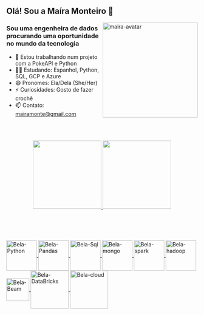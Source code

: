 ## Olá! Sou a Maíra Monteiro 👋
<img align="right" alt="maira-avatar" height="250" width="250" src="https://share-cdn.picrew.me/shareImg/org/202112/94097_WeR0aax4.png">

### Sou uma engenheira de dados procurando uma oportunidade no mundo da tecnologia

- 🔭 Estou trabalhando num projeto com a PokeAPI e Python
- 👩‍💻 Estudando: Espanhol, Python, SQL, GCP e Azure
- 😄 Pronomes: Ela/Dela (She/Her)
- ⚡ Curiosidades: Gosto de fazer crochê
- 📫 Contato: mairamonte@gmail.com

<br><br>
      
<div align="center">
  <a href="https://github.com/MairaMonteiro">
  <img height="180em" src="https://github-readme-stats.vercel.app/api?username=MairaMonteiro&show_icons=true&theme=tokyonight&include_all_commits=true&count_private=true"/>
  <img height="180em" src="https://github-readme-stats.vercel.app/api/top-langs/?username=MairaMonteiro&layout=compact&langs_count=7&theme=tokyonight"/>
</div>
<br>
<br>
  
##  
<div style="display: inline_block"><br>
 <img align="center" alt="Bela-Python" height="80" width="80" src="https://cdn.jsdelivr.net/gh/devicons/devicon/icons/python/python-original-wordmark.svg" />
 <img align="center" alt="Bela-Pandas" height="80" width="80" src="https://cdn.jsdelivr.net/gh/devicons/devicon/icons/pandas/pandas-original-wordmark.svg" />
 <img align="center" alt="Bela-Sql" height="80" width="80" src="https://cdn.jsdelivr.net/gh/devicons/devicon/icons/mysql/mysql-original-wordmark.svg" />
 <img align="center" alt="Bela-mongo" height="80" width="80" src="https://cdn.jsdelivr.net/gh/devicons/devicon/icons/mongodb/mongodb-original-wordmark.svg" />
 <img align="center" alt="Bela-spark" height="80" width="80" src="https://www.vectorlogo.zone/logos/apache_spark/apache_spark-ar21.svg" />
 <img align="center" alt="Bela-hadoop" height="80" width="80" src="https://www.vectorlogo.zone/logos/apache_hadoop/apache_hadoop-icon.svg" />
 <img align="center" alt="Bela-Beam" height="60" width="60" src="https://www.vectorlogo.zone/logos/apache_beam/apache_beam-icon.svg" />
 <img align="center" alt="Bela-DataBricks" height="100" width="100" src="https://www.vectorlogo.zone/logos/databricks/databricks-ar21.svg" />
 <img align="center" alt="Bela-cloud" height="100" width="100" src="https://cdn.jsdelivr.net/gh/devicons/devicon/icons/googlecloud/googlecloud-original-wordmark.svg" />
</div>
  
<!--
##  
<div> 
  <a href = "mailto:mairamonte@gmail.com"><img src="https://img.shields.io/badge/Gmail-D14836?style=for-the-badge&logo=gmail&logoColor=white" target="_blank"></a>
  <a href="https://www.linkedin.com/in/maira-monteiro" target="_blank"><img src="https://img.shields.io/badge/-LinkedIn-%230077B5?style=for-the-badge&logo=linkedin&logoColor=white" target="_blank"></a>
 	
![Snake animation](https://github.com/MairaMonteiro/MairaMonteiro/blob/output/github-contribution-grid-snake.svg)

</div>
-->
